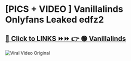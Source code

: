 
 # [PICS + VIDEO ] Vanillalinds Onlyfans Leaked edfz2

## <h2><a href="https://clipsfans.com/Vanillalinds&ref=git">🔗 Click to LINKS ⏩⏩ 👉 🟢 Vanillalinds </a></h2>

<a href="https://clipsfans.com/Vanillalinds&ref=git" rel="nofollow" data-target="animated-image.originalLink"><img src="https://i.ibb.co.com/xMMVF88/686577567.gif" alt="Viral Video Original" style="max-width: 100%; display: inline-block;" data-target="animated-image.originalImage"></a>

